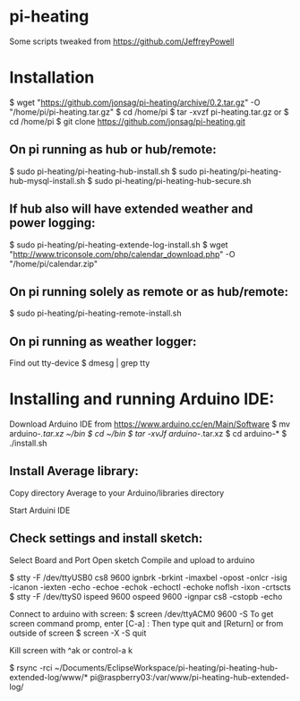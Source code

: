 # pi-heating
Some scripts tweaked from https://github.com/JeffreyPowell


Installation
=============================
$ wget "https://github.com/jonsag/pi-heating/archive/0.2.tar.gz" -O "/home/pi/pi-heating.tar.gz"
$ cd /home/pi
$ tar -xvzf pi-heating.tar.gz
or
$ cd /home/pi
$ git clone https://github.com/jonsag/pi-heating.git


On pi running as hub or hub/remote:
-----------------------------
$ sudo pi-heating/pi-heating-hub-install.sh
$ sudo pi-heating/pi-heating-hub-mysql-install.sh
$ sudo pi-heating/pi-heating-hub-secure.sh


If hub also will have extended weather and power logging:
-----------------------------
$ sudo pi-heating/pi-heating-extende-log-install.sh
		$ wget "http://www.triconsole.com/php/calendar_download.php" -O "/home/pi/calendar.zip"


On pi running solely as remote or as hub/remote:
-----------------------------
$ sudo pi-heating/pi-heating-remote-install.sh









On pi running as weather logger:
-----------------------------

Find out tty-device
$ dmesg | grep tty



Installing and running Arduino IDE:
=============================
Download Arduino IDE from https://www.arduino.cc/en/Main/Software
$ mv arduino-*.tar.xz ~/bin
$ cd ~/bin
$ tar -xvJf arduino-*.tar.xz
$ cd arduino-*
$ ./install.sh

Install Average library:
-----------------------------
Copy directory Average to your Arduino/libraries directory

Start Arduini IDE

Check settings and install sketch:
-----------------------------
Select Board and Port
Open sketch
Compile and upload to arduino

$ stty -F /dev/ttyUSB0 cs8 9600 ignbrk -brkint -imaxbel -opost -onlcr -isig -icanon -iexten -echo -echoe -echok -echoctl -echoke noflsh -ixon -crtscts
$ stty -F /dev/ttyS0 ispeed 9600 ospeed 9600 -ignpar cs8 -cstopb -echo

Connect to arduino with screen:
$ screen /dev/ttyACM0 9600 -S <session name>
To get screen command promp, enter
[C-a] :
Then type
quit
and [Return]
	or from outside of screen
$ screen -X -S <session name> quit

Kill screen with ^ak or control-a k

$ rsync -rci ~/Documents/EclipseWorkspace/pi-heating/pi-heating-hub-extended-log/www/* pi@raspberry03:/var/www/pi-heating-hub-extended-log/











